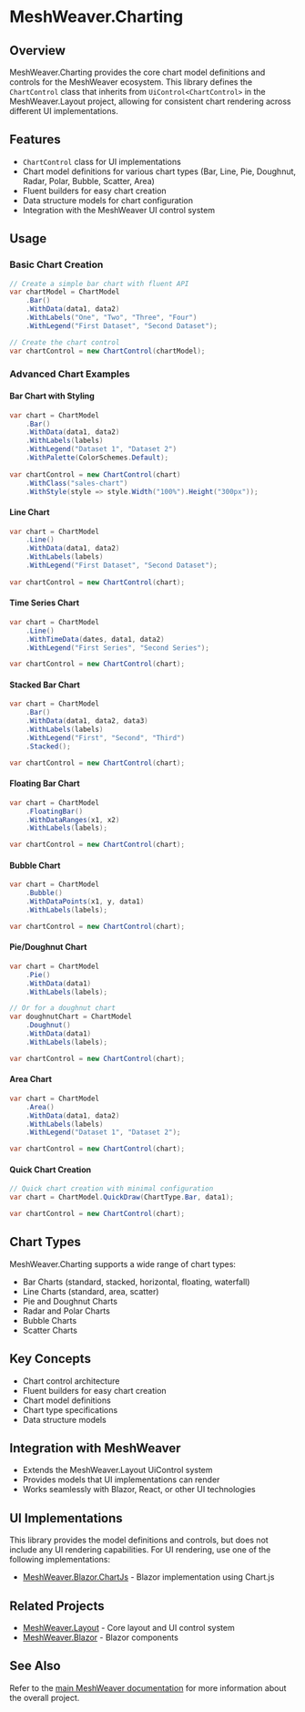 # MeshWeaver.Charting

## Overview
MeshWeaver.Charting provides the core chart model definitions and controls for the MeshWeaver ecosystem. This library defines the `ChartControl` class that inherits from `UiControl<ChartControl>` in the MeshWeaver.Layout project, allowing for consistent chart rendering across different UI implementations.

## Features
- `ChartControl` class for UI implementations
- Chart model definitions for various chart types (Bar, Line, Pie, Doughnut, Radar, Polar, Bubble, Scatter, Area)
- Fluent builders for easy chart creation
- Data structure models for chart configuration
- Integration with the MeshWeaver UI control system

## Usage

### Basic Chart Creation
```csharp
// Create a simple bar chart with fluent API
var chartModel = ChartModel
    .Bar()
    .WithData(data1, data2)
    .WithLabels("One", "Two", "Three", "Four")
    .WithLegend("First Dataset", "Second Dataset");

// Create the chart control
var chartControl = new ChartControl(chartModel);
```

### Advanced Chart Examples

#### Bar Chart with Styling
```csharp
var chart = ChartModel
    .Bar()
    .WithData(data1, data2)
    .WithLabels(labels)
    .WithLegend("Dataset 1", "Dataset 2")
    .WithPalette(ColorSchemes.Default);
    
var chartControl = new ChartControl(chart)
    .WithClass("sales-chart")
    .WithStyle(style => style.Width("100%").Height("300px"));
```

#### Line Chart
```csharp
var chart = ChartModel
    .Line()
    .WithData(data1, data2)
    .WithLabels(labels)
    .WithLegend("First Dataset", "Second Dataset");
    
var chartControl = new ChartControl(chart);
```

#### Time Series Chart
```csharp
var chart = ChartModel
    .Line()
    .WithTimeData(dates, data1, data2)
    .WithLegend("First Series", "Second Series");

var chartControl = new ChartControl(chart);
```

#### Stacked Bar Chart
```csharp
var chart = ChartModel
    .Bar()
    .WithData(data1, data2, data3)
    .WithLabels(labels)
    .WithLegend("First", "Second", "Third")
    .Stacked();

var chartControl = new ChartControl(chart);
```

#### Floating Bar Chart
```csharp
var chart = ChartModel
    .FloatingBar()
    .WithDataRanges(x1, x2)
    .WithLabels(labels);

var chartControl = new ChartControl(chart);
```

#### Bubble Chart
```csharp
var chart = ChartModel
    .Bubble()
    .WithDataPoints(x1, y, data1)
    .WithLabels(labels);

var chartControl = new ChartControl(chart);
```

#### Pie/Doughnut Chart
```csharp
var chart = ChartModel
    .Pie()
    .WithData(data1)
    .WithLabels(labels);

// Or for a doughnut chart
var doughnutChart = ChartModel
    .Doughnut()
    .WithData(data1)
    .WithLabels(labels);

var chartControl = new ChartControl(chart);
```

#### Area Chart
```csharp
var chart = ChartModel
    .Area()
    .WithData(data1, data2)
    .WithLabels(labels)
    .WithLegend("Dataset 1", "Dataset 2");

var chartControl = new ChartControl(chart);
```

#### Quick Chart Creation
```csharp
// Quick chart creation with minimal configuration
var chart = ChartModel.QuickDraw(ChartType.Bar, data1);

var chartControl = new ChartControl(chart);
```

## Chart Types
MeshWeaver.Charting supports a wide range of chart types:
- Bar Charts (standard, stacked, horizontal, floating, waterfall)
- Line Charts (standard, area, scatter)
- Pie and Doughnut Charts
- Radar and Polar Charts
- Bubble Charts
- Scatter Charts

## Key Concepts
- Chart control architecture
- Fluent builders for easy chart creation
- Chart model definitions
- Chart type specifications
- Data structure models

## Integration with MeshWeaver
- Extends the MeshWeaver.Layout UiControl system
- Provides models that UI implementations can render
- Works seamlessly with Blazor, React, or other UI technologies

## UI Implementations
This library provides the model definitions and controls, but does not include any UI rendering capabilities. For UI rendering, use one of the following implementations:
- [MeshWeaver.Blazor.ChartJs](../MeshWeaver.Blazor.ChartJs/README.md) - Blazor implementation using Chart.js

## Related Projects
- [MeshWeaver.Layout](../MeshWeaver.Layout/README.md) - Core layout and UI control system
- [MeshWeaver.Blazor](../MeshWeaver.Blazor/README.md) - Blazor components

## See Also
Refer to the [main MeshWeaver documentation](../../Readme.md) for more information about the overall project.
